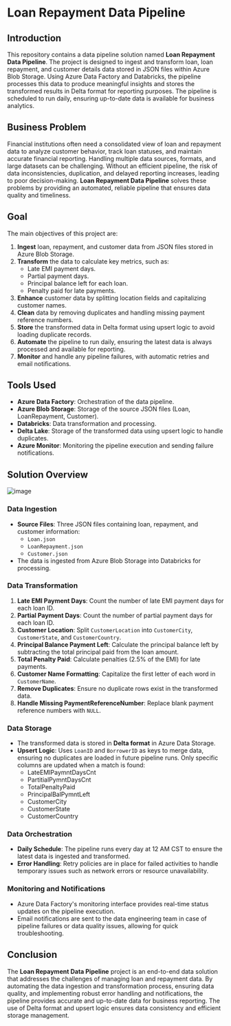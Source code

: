 

# Loan Repayment Data Pipeline

## Introduction

This repository contains a data pipeline solution named **Loan Repayment Data Pipeline**. The project is designed to ingest and transform loan, loan repayment, and customer details data stored in JSON files within Azure Blob Storage. Using Azure Data Factory and Databricks, the pipeline processes this data to produce meaningful insights and stores the transformed results in Delta format for reporting purposes. The pipeline is scheduled to run daily, ensuring up-to-date data is available for business analytics.

## Business Problem

Financial institutions often need a consolidated view of loan and repayment data to analyze customer behavior, track loan statuses, and maintain accurate financial reporting. Handling multiple data sources, formats, and large datasets can be challenging. Without an efficient pipeline, the risk of data inconsistencies, duplication, and delayed reporting increases, leading to poor decision-making. **Loan Repayment Data Pipeline** solves these problems by providing an automated, reliable pipeline that ensures data quality and timeliness.

## Goal

The main objectives of this project are:
1. **Ingest** loan, repayment, and customer data from JSON files stored in Azure Blob Storage.
2. **Transform** the data to calculate key metrics, such as:
   - Late EMI payment days.
   - Partial payment days.
   - Principal balance left for each loan.
   - Penalty paid for late payments.
3. **Enhance** customer data by splitting location fields and capitalizing customer names.
4. **Clean** data by removing duplicates and handling missing payment reference numbers.
5. **Store** the transformed data in Delta format using upsert logic to avoid loading duplicate records.
6. **Automate** the pipeline to run daily, ensuring the latest data is always processed and available for reporting.
7. **Monitor** and handle any pipeline failures, with automatic retries and email notifications.

## Tools Used

- **Azure Data Factory**: Orchestration of the data pipeline.
- **Azure Blob Storage**: Storage of the source JSON files (Loan, LoanRepayment, Customer).
- **Databricks**: Data transformation and processing.
- **Delta Lake**: Storage of the transformed data using upsert logic to handle duplicates.
- **Azure Monitor**: Monitoring the pipeline execution and sending failure notifications.

## Solution Overview


![image](https://github.com/user-attachments/assets/34a2d24c-4ec4-4bea-b564-6680517be9d1)

### Data Ingestion

- **Source Files**: Three JSON files containing loan, repayment, and customer information:
  - `Loan.json`
  - `LoanRepayment.json`
  - `Customer.json`
- The data is ingested from Azure Blob Storage into Databricks for processing.

### Data Transformation

1. **Late EMI Payment Days**: Count the number of late EMI payment days for each loan ID.
2. **Partial Payment Days**: Count the number of partial payment days for each loan ID.
3. **Customer Location**: Split `CustomerLocation` into `CustomerCity`, `CustomerState`, and `CustomerCountry`.
4. **Principal Balance Payment Left**: Calculate the principal balance left by subtracting the total principal paid from the loan amount.
5. **Total Penalty Paid**: Calculate penalties (2.5% of the EMI) for late payments.
6. **Customer Name Formatting**: Capitalize the first letter of each word in `CustomerName`.
7. **Remove Duplicates**: Ensure no duplicate rows exist in the transformed data.
8. **Handle Missing PaymentReferenceNumber**: Replace blank payment reference numbers with `NULL`.

### Data Storage

- The transformed data is stored in **Delta format** in Azure Data Storage.
- **Upsert Logic**: Uses `LoanID` and `BorrowerID` as keys to merge data, ensuring no duplicates are loaded in future pipeline runs. Only specific columns are updated when a match is found:
  - LateEMIPaymntDaysCnt
  - PartitialPymntDaysCnt
  - TotalPenaltyPaid
  - PrincipalBalPymntLeft
  - CustomerCity
  - CustomerState
  - CustomerCountry

### Data Orchestration

- **Daily Schedule**: The pipeline runs every day at 12 AM CST to ensure the latest data is ingested and transformed.
- **Error Handling**: Retry policies are in place for failed activities to handle temporary issues such as network errors or resource unavailability.

### Monitoring and Notifications

- Azure Data Factory's monitoring interface provides real-time status updates on the pipeline execution.
- Email notifications are sent to the data engineering team in case of pipeline failures or data quality issues, allowing for quick troubleshooting.

## Conclusion

The **Loan Repayment Data Pipeline** project is an end-to-end data solution that addresses the challenges of managing loan and repayment data. By automating the data ingestion and transformation process, ensuring data quality, and implementing robust error handling and notifications, the pipeline provides accurate and up-to-date data for business reporting. The use of Delta format and upsert logic ensures data consistency and efficient storage management.

